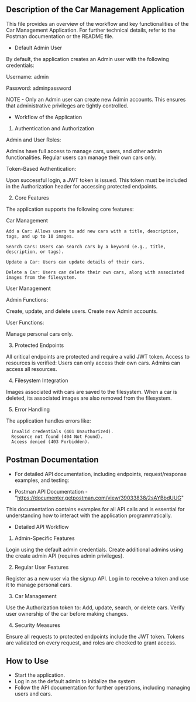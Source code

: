 Description of the Car Management Application 
- 


This file provides an overview of the workflow and key functionalities of the Car Management Application. For further technical details, refer to the Postman documentation or the README file.

* Default Admin User

 By default, the application creates an Admin user with the following credentials:

  Username: admin
  
  Password: adminpassword
  
 NOTE - Only an Admin user can create new Admin accounts. This ensures that administrative privileges are tightly controlled.

 
* Workflow of the Application

  
1. Authentication and Authorization

 Admin and User Roles:
 
   Admins have full access to manage cars, users, and other admin functionalities.
   Regular users can manage their own cars only.
   
 Token-Based Authentication:
 
   Upon successful login, a JWT token is issued. This token must be included in the Authorization header for accessing protected endpoints.
   
2. Core Features

The application supports the following core features:

 Car Management
 
    Add a Car: Allows users to add new cars with a title, description, tags, and up to 10 images.
    
    Search Cars: Users can search cars by a keyword (e.g., title, description, or tags).
    
    Update a Car: Users can update details of their cars.
    
    Delete a Car: Users can delete their own cars, along with associated images from the filesystem.
    
User Management
 
 Admin Functions: 
 
   Create, update, and delete users.
   Create new Admin accounts.
   
 User Functions:
 
   Manage personal cars only.
   
3. Protected Endpoints

  All critical endpoints are protected and require a valid JWT token.
  Access to resources is verified:
  Users can only access their own cars.
  Admins can access all resources.
  
4. Filesystem Integration

  Images associated with cars are saved to the filesystem.
  When a car is deleted, its associated images are also removed from the filesystem.
  
5. Error Handling

  The application handles errors like:
  
      Invalid credentials (401 Unauthorized).
      Resource not found (404 Not Found).
      Access denied (403 Forbidden).
      
Postman Documentation
-

* For detailed API documentation, including endpoints, request/response examples, and testing:

* Postman API Documentation - "https://documenter.getpostman.com/view/39033838/2sAYBbdUUG"

This documentation contains examples for all API calls and is essential for understanding how to interact with the application programmatically.

* Detailed API Workflow

1. Admin-Specific Features

  Login using the default admin credentials.
  Create additional admins using the create admin API (requires admin privileges).

2. Regular User Features

  Register as a new user via the signup API.
  Log in to receive a token and use it to manage personal cars.

3. Car Management
  
  Use the Authorization token to:
  Add, update, search, or delete cars.
  Verify user ownership of the car before making changes.
  
4. Security Measures

  Ensure all requests to protected endpoints include the JWT token.
  Tokens are validated on every request, and roles are checked to grant access.
  
How to Use
-

  * Start the application.
  * Log in as the default admin to initialize the system.
  * Follow the API documentation for further operations, including managing users and cars.
